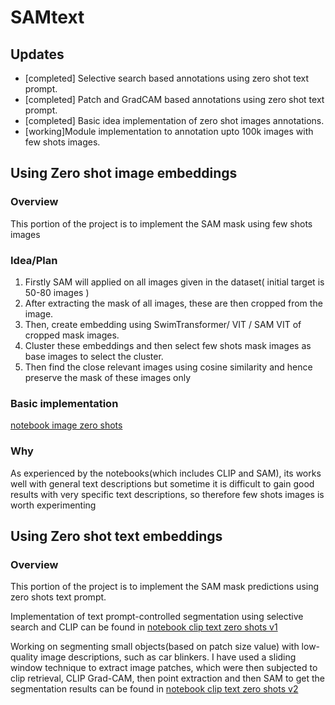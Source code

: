 # SAMtext


## Updates
- [completed] Selective search based annotations using zero shot text prompt.
- [completed] Patch and GradCAM based annotations using zero shot text prompt.
- [completed] Basic idea implementation of zero shot images annotations.
- [working]Module implementation to annotation upto 100k images with few shots images.



## Using Zero shot image embeddings

### Overview
This portion of the project is to implement the SAM mask using few shots images 

### Idea/Plan
1) Firstly SAM will applied on all images given in the dataset( initial target is 50-80 images )
2) After extracting the mask of all images, these are then cropped from the image.
3) Then, create embedding using  SwimTransformer/ VIT / SAM VIT of cropped mask images.
4) Cluster these embeddings and then select few shots mask images as base images to select the cluster.
5) Then find the close relevant images using cosine similarity and hence preserve the mask of these images only

### Basic implementation

[notebook image zero shots](image_few_shots_nbs/main_idea.ipynb)

### Why 

As experienced by the notebooks(which includes CLIP and SAM), its works well with general text descriptions but sometime it is difficult to gain good results with very specific text descriptions, so therefore few shots images is worth experimenting


## Using Zero shot text embeddings

### Overview
This portion of the project is to implement the SAM mask predictions using zero shots text prompt.


Implementation of  text prompt-controlled segmentation using selective search and CLIP can be found in [notebook clip text zero shots v1](text_zero_shots_nbs/using_clip/01_CLIP_text-prompt_using_SelectiveSearch.ipynb)

Working on segmenting small objects(based on patch size value) with low-quality image descriptions, such as car blinkers. I have used a sliding window technique to extract image patches, which were then subjected to clip retrieval, CLIP Grad-CAM, then point extraction and then SAM to get the segmentation results can be found in [notebook clip text zero shots v2](text_zero_shots_nbs/using_clip/02_CLIP_text_prompt_using_patches_GradCAM.ipynb)




